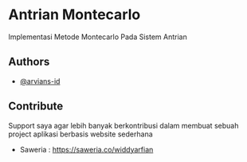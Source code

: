 # Antrian Montecarlo
Implementasi Metode Montecarlo Pada Sistem Antrian

## Authors

- [@arvians-id](https://www.github.com/arvians-id)

## Contribute
Support saya agar lebih banyak berkontribusi dalam membuat sebuah project aplikasi berbasis website sederhana

- Saweria : https://saweria.co/widdyarfian
